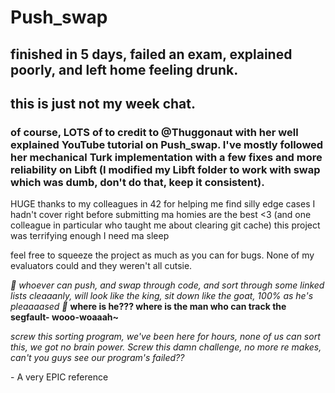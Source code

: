 # Push_swap

## finished in 5 days, failed an exam, explained poorly, and left home feeling drunk.
## this is just not my week chat.
### of course, LOTS of to credit to @Thuggonaut with her well explained YouTube tutorial on Push_swap. I've mostly followed her mechanical Turk implementation with a few fixes and more reliability on Libft (I modified my Libft folder to work with swap which was dumb, don't do that, keep it consistent).
HUGE thanks to my colleagues in 42 for helping me find silly edge cases I hadn't cover right before submitting ma homies are the best <3
(and one colleague in particular who taught me about clearing git cache) this project was terrifying enough I need ma sleep

feel free to squeeze the project as much as you can for bugs. None of my evaluators could and they weren't all cutsie.

*🎵 whoever can push, and swap through code, and sort through some linked lists cleaaanly, will look like the king, sit down like the goat, 100% as he's pleaaaased 🎵*
**where is he??? where is the man who can track the segfault- wooo-woaaah~**

*screw this sorting program, we've been here for hours, none of us can sort this, we got no brain power. Screw this damn challenge, no more re makes, can't you guys see our program's failed??*

\- A very EPIC reference
